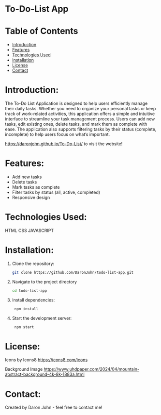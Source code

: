 # To-Do-List App
# Table of Contents
- [Introduction](#introduction)
- [Features](#features)
- [Technologies Used](#technologies-used)
- [Installation](#installation)
- [License](#license)
- [Contact](#contact)

# Introduction:
The To-Do List Application is designed to help users efficiently manage their daily tasks. Whether you need to organize your personal tasks or keep track of work-related activities, this application offers a simple and intuitive interface to streamline your task management process. Users can add new tasks, edit existing ones, delete tasks, and mark them as complete with ease. The application also supports filtering tasks by their status (complete, incomplete) to help users focus on what’s important. 

https://daronjohn.github.io/To-Do-List/ to visit the website!

# Features:
- Add new tasks
- Delete tasks
- Mark tasks as complete
- Filter tasks by status (all, active, completed)
- Responsive design

# Technologies Used:
HTML CSS JAVASCRIPT

# Installation: 
1. Clone the repository:
   ```sh
   git clone https://github.com/DaronJohn/todo-list-app.git
   
2. Navigate to the project directory
   ```sh
   cd todo-list-app

3. Install dependencies:
   ```sh
    npm install

3. Start the development server:
   ```sh
    npm start

# License:
Icons by Icons8
https://icons8.com/icons

Background Image
https://www.uhdpaper.com/2024/04/mountain-abstract-background-4k-8k-1883a.html

# Contact:
Created by Daron John - feel free to contact me!

